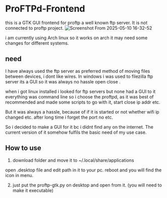 # ProFTPd-Frontend
this is a GTK GUI frontend for proftp a well known ftp server. It is not connected to proftp project.
![Screenshot From 2025-05-10 16-32-52](https://github.com/user-attachments/assets/0852434d-d3bf-4b46-bc3c-ae1cbc8f8cb3)

i am currently using Arch linux so it works on arch it may need some changes for different systems.
## need
I have always used the ftp server as preferred method of moving files between devices,
i dont like wires.
In windows i was used to filezilla ftp server its a GUI so it was always no hassle open close .

when i got linux installed i looked for ftp servers but none had a GUI to it everything was command line 
so i choose the proftpd, as it was best of recommended and made some scripts to go with it, start close ip addr etc.

But it was always a hassle, because of if it is started or not whether wifi ip changed etc. after long time i forget 
the port no etc. 

So i decided to make a GUI for it bc i didnt find any on the internet.
The current version of it somehow fulfils the basic need of my use case.

## How to use 
1. download folder and move it to 
~/.local/share/applications

open .desktop file and edit path in it to your pc.
reboot and you will find the icon in menu.

2. just put the proftp-gtk.py on desktop and open from it. (you will need to make it executable)
